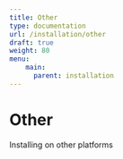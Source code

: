 ```yaml
---
title: Other
type: documentation
url: /installation/other
draft: true
weight: 80
menu:
    main:
      parent: installation
---
```


# Other

Installing on other platforms